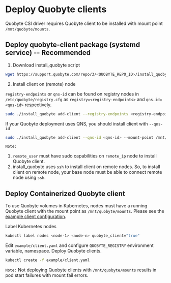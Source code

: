 # Deploy Quobyte clients

Quobyte CSI driver requires Quobyte client to be installed with mount point `/mnt/quobyte/mounts`.

## Deploy quobyte-client package (systemd service) -- **Recommended**

1. Download install_quobyte script

```bash
wget https://support.quobyte.com/repo/3/<QUOBYTE_REPO_ID>/install_quobyte && chmod +x install_quobyte
```

2. Install client on (remote) node

`registry-endpoints` or `qns-id` can be found on registry nodes in `/etc/quobyte/registry.cfg` as `registry=<registry-endpoints>` and `qns.id=<qns-id>` respectively. 

```bash
sudo ./install_quobyte add-client --registry-endpoints <registry-endpoints> --mount-point /mnt/quobyte/mounts --repo-id <QUOBYTE_REPO_ID> [remote_user@remote_ip]
```

If your Quobyte deployment uses QNS, you should install client with `--qns-id`

```bash
sudo ./install_quobyte add-client --qns-id <qns-id> --mount-point /mnt/quobyte/mounts --repo-id <QUOBYTE_REPO_ID> [remote_user@remote_ip]
```

`Note:` 
1. `remote_user` must have sudo capabilities on `remote_ip` node to install Quobyte client.
2. install_quobyte uses `ssh` to install client on remote nodes. So, to install client on remote node,
 your base node must be able to connect remote node using `ssh`.

## Deploy Containerized Quobyte client

To use Quobyte volumes in Kubernetes, nodes must have a running Quobyte client
 with the mount point as `/mnt/quobyte/mounts`. Please see the
 [example client configuration](https://github.com/quobyte/quobyte-csi/blob/v1.0.0/example/client.yaml).

Label Kubernetes nodes

```bash
kubectl label nodes <node-1> <node-n> quobyte_client="true"
```

Edit `example/client.yaml` and configure `QUOBYTE_REGISTRY` environment variable, namespace.
 Deploy Quobyte clients.

```bash
kubectl create -f example/client.yaml
```

`Note:` Not deploying Quobyte clients with `/mnt/quobyte/mounts` results in pod start failures with mount fail errors.
